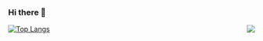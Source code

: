 ### Hi there 👋

<!--
**LeiQun1998/LeiQun1998** is a ✨ _special_ ✨ repository because its `README.md` (this file) appears on your GitHub profile.

Here are some ideas to get you started:

- 🔭 I’m currently working on ...
- 🌱 I’m currently learning ...
- 👯 I’m looking to collaborate on ...
- 🤔 I’m looking for help with ...
- 💬 Ask me about ...
- 📫 How to reach me: ...
- 😄 Pronouns: ...
- ⚡ Fun fact: ...
-->
<img align="right" src="https://github-readme-stats.vercel.app/api?username=LeiQun1998&show_icons=true)">

<!--[![Anurag's GitHub stats](https://github-readme-stats.vercel.app/api?username=LeiQun1998&show_icons=true)](https://github.com/anuraghazra/github-readme-stats)-->

[![Top Langs](https://github-readme-stats.vercel.app/api/top-langs/?username=LeiQun1998&layout=compact)](https://github.com/anuraghazra/github-readme-stats)
